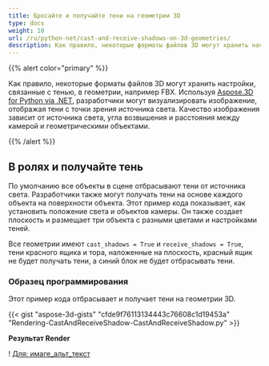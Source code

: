 ```yaml
---
title: Бросайте и получайте тени на геометрии 3D
type: docs
weight: 10
url: /ru/python-net/cast-and-receive-shadows-on-3d-geometries/
description: Как правило, некоторые форматы файлов 3D могут хранить настройки, связанные с тенью, в геометрии, например FBX. Используя Aspose.3D for Python via .NET, разработчики могут визуализировать изображение, отображая тени с точки зрения источника света. Качество изображения зависит от источника света, угла возвышения и расстояния между камерой и геометрическими объектами.
---
```

{{% alert color="primary" %}}

Как правило, некоторые форматы файлов 3D могут хранить настройки, связанные с тенью, в геометрии, например FBX. Используя [Aspose.3D for Python via .NET](https://products.aspose.com/3d/python-net/), разработчики могут визуализировать изображение, отображая тени с точки зрения источника света. Качество изображения зависит от источника света, угла возвышения и расстояния между камерой и геометрическими объектами.

{{% /alert %}}
##  **В ролях и получайте тень**
По умолчанию все объекты в сцене отбрасывают тени от источника света. Разработчики также могут получать тени на основе каждого объекта на поверхности объекта. Этот пример кода показывает, как установить положение света и объектов камеры. Он также создает плоскость и размещает три объекта с разными цветами и настройками теней.

Все геометрии имеют `cast_shadows = True` и `receive_shadows = True`, тени красного ящика и тора, наложенные на плоскость, красный ящик не будет получать тени, а синий блок не будет отбрасывать тени.
###  **Образец программирования**
Этот пример кода отбрасывает и получает тени на геометрии 3D.

{{< gist "aspose-3d-gists" "cfde9f76113134443c76608c1d19453a" "Rendering-CastAndReceiveShadow-CastAndReceiveShadow.py" >}}


**Результат Render**

! [Для: имаге_альт_текст](cast-and-receive-shadows-on-3d-geometries_1.png)
